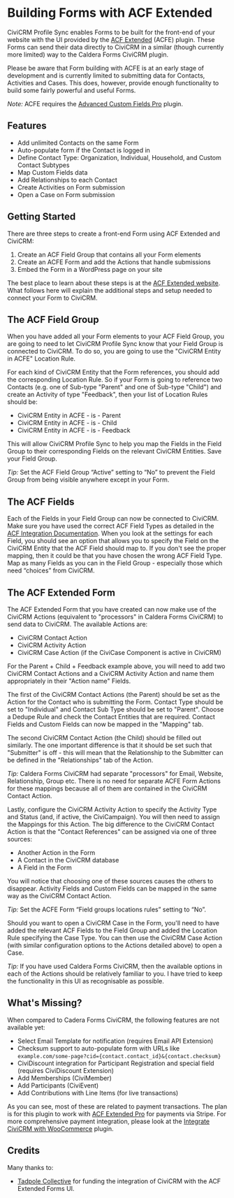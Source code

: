 Building Forms with ACF Extended
================================

CiviCRM Profile Sync enables Forms to be built for the front-end of your website with the UI provided by the [ACF Extended](https://wordpress.org/plugins/acf-extended/) (ACFE) plugin. These Forms can send their data directly to CiviCRM in a similar (though currently more limited) way to the Caldera Forms CiviCRM plugin.

Please be aware that Form building with ACFE is at an early stage of development and is currently limited to submitting data for Contacts, Activities and Cases. This does, however, provide enough functionality to build some fairly powerful and useful Forms.

*Note:* ACFE requires the [Advanced Custom Fields Pro](https://www.advancedcustomfields.com/pro/) plugin.

## Features

* Add unlimited Contacts on the same Form
* Auto-populate form if the Contact is logged in
* Define Contact Type: Organization, Individual, Household, and Custom Contact Subtypes
* Map Custom Fields data
* Add Relationships to each Contact
* Create Activities on Form submission
* Open a Case on Form submission

## Getting Started

There are three steps to create a front-end Form using ACF Extended and CiviCRM:

1. Create an ACF Field Group that contains all your Form elements
2. Create an ACFE Form and add the Actions that handle submissions
3. Embed the Form in a WordPress page on your site

The best place to learn about these steps is at the [ACF Extended website](https://www.acf-extended.com/features/modules/dynamic-forms). What follows here will explain the additional steps and setup needed to connect your Form to CiviCRM.

## The ACF Field Group

When you have added all your Form elements to your ACF Field Group, you are going to need to let CiviCRM Profile Sync know that your Field Group is connected to CiviCRM. To do so, you are going to use the "CiviCRM Entity in ACFE" Location Rule.

For each kind of CiviCRM Entity that the Form references, you should add the corresponding Location Rule. So if your Form is going to reference two Contacts (e.g. one of Sub-type "Parent" and one of Sub-type "Child") and create an Activity of type "Feedback", then your list of Location Rules should be:

* CiviCRM Entity in ACFE - is - Parent
* CiviCRM Entity in ACFE - is - Child
* CiviCRM Entity in ACFE - is - Feedback

This will allow CiviCRM Profile Sync to help you map the Fields in the Field Group to their corresponding Fields on the relevant CiviCRM Entities. Save your Field Group.

*Tip:* Set the ACF Field Group “Active” setting to “No” to prevent the Field Group from being visible anywhere except in your Form.

## The ACF Fields

Each of the Fields in your Field Group can now be connected to CiviCRM. Make sure you have used the correct ACF Field Types as detailed in the [ACF Integration Documentation](/docs/ACF.md). When you look at the settings for each Field, you should see an option that allows you to specify the Field on the CiviCRM Entity that the ACF Field should map to. If you don't see the proper mapping, then it could be that you have chosen the wrong ACF Field Type. Map as many Fields as you can in the Field Group - especially those which need “choices” from CiviCRM.

## The ACF Extended Form

The ACF Extended Form that you have created can now make use of the CiviCRM Actions (equivalent to "processors" in Caldera Forms CiviCRM) to send data to CiviCRM. The available Actions are:

* CiviCRM Contact Action
* CiviCRM Activity Action
* CiviCRM Case Action (if the CiviCase Component is active in CiviCRM)

For the Parent + Child + Feedback example above, you will need to add two CiviCRM Contact Actions and a CiviCRM Activity Action and name them appropriately in their "Action name" Fields.

The first of the CiviCRM Contact Actions (the Parent) should be set as the Action for the Contact who is submitting the Form. Contact Type should be set to "Individual" and Contact Sub Type should be set to "Parent". Choose a Dedupe Rule and check the Contact Entities that are required. Contact Fields and Custom Fields can now be mapped in the "Mapping" tab.

The second CiviCRM Contact Action (the Child) should be filled out similarly. The one important difference is that it should be set such that "Submitter" is off - this will mean that the Relationship to the Submitter can be defined in the "Relationships" tab of the Action.

*Tip:* Caldera Forms CiviCRM had separate "processors" for Email, Website, Relationship, Group etc. There is no need for separate ACFE Form Actions for these mappings because all of them are contained in the CiviCRM Contact Action.

Lastly, configure the CiviCRM Activity Action to specify the Activity Type and Status (and, if active, the CiviCampaign). You will then need to assign the Mappings for this Action. The big difference to the CiviCRM Contact Action is that the "Contact References" can be assigned via one of three sources:

* Another Action in the Form
* A Contact in the CiviCRM database
* A Field in the Form

You will notice that choosing one of these sources causes the others to disappear. Activity Fields and Custom Fields can be mapped in the same way as the CiviCRM Contact Action.

*Tip:* Set the ACFE Form “Field groups locations rules” setting to “No”.

Should you want to open a CiviCRM Case in the Form, you'll need to have added the relevant ACF Fields to the Field Group and added the Location Rule specifying the Case Type. You can then use the CiviCRM Case Action (with similar configuration options to the Actions detailed above) to open a Case.

*Tip:* If you have used Caldera Forms CiviCRM, then the available options in each of the Actions should be relatively familiar to you. I have tried to keep the functionality in this UI as recognisable as possible.

## What's Missing?

When compared to Cadera Forms CiviCRM, the following features are not available yet:

* Select Email Template for notification (requires Email API Extension)
* Checksum support to auto-populate form with URLs like `example.com/some-page?cid={contact.contact_id}&{contact.checksum}`
* CiviDiscount integration for Participant Registration and special field (requires CiviDiscount Extension)
* Add Memberships (CiviMember)
* Add Participants (CiviEvent)
* Add Contributions with Line Items (for live transactions)

As you can see, most of these are related to payment transactions. The plan is for this plugin to work with [ACF Extended Pro](https://www.acf-extended.com/pro) for payments via Stripe. For more comprehensive payment integration, please look at the [Integrate CiviCRM with WooCommerce](https://github.com/WPCV/wpcv-woo-civi-integration) plugin.

## Credits

Many thanks to:

* [Tadpole Collective](https://tadpole.cc/) for funding the integration of CiviCRM with the ACF Extended Forms UI.
